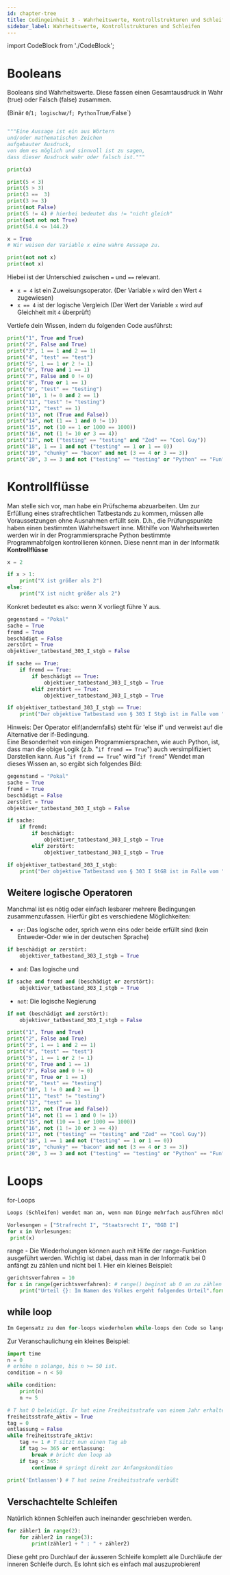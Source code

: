 ```yaml
---
id: chapter-tree
title: Codingeinheit 3 - Wahrheitswerte, Kontrollstrukturen und Schleifen
sidebar_label: Wahrheitswerte, Kontrollstrukturen und Schleifen
---
```


import CodeBlock from './CodeBlock';


# Booleans

Booleans sind Wahrheitswerte. Diese fassen einen Gesamtausdruck in Wahr (true) oder Falsch (false) zusammen. 

(Binär `0`/`1; logisch`w`/`f`; Python`True`/`False`)

```python

"""Eine Aussage ist ein aus Wörtern
und/oder mathematischen Zeichen
aufgebauter Ausdruck,
von dem es möglich und sinnvoll ist zu sagen,
dass dieser Ausdruck wahr oder falsch ist."""

print(x)

print(5 < 3)
print(5 > 3)
print(3 ==  3)
print(3 >= 3)
print(not False)
print(5 != 4) # hierbei bedeutet das != "nicht gleich"
print(not not not True)
print(54.4 <= 144.2) 

x = True
# Wir weisen der Variable x eine wahre Aussage zu.

print(not not x)
print(not x)
```


Hiebei ist der Unterschied zwischen `=` und `==` relevant.

- `x = 4` ist ein Zuweisungsoperator. (Der Variable `x` wird den Wert `4` zugewiesen)
- `x == 4` ist der logische Vergleich (Der Wert der Variable `x` wird auf Gleichheit mit `4` überprüft)

Vertiefe dein Wissen, indem du folgenden Code ausführst:

<CodeBlock frame="https://trinket.io/embed/python3/eae0dedab7">

```python
print("1", True and True)
print("2", False and True)
print("3", 1 == 1 and 2 == 1)
print("4", "test" == "test")
print("5", 1 == 1 or 2 != 1)
print("6", True and 1 == 1)
print("7", False and 0 != 0)
print("8", True or 1 == 1)
print("9", "test" == "testing")
print("10", 1 != 0 and 2 == 1)
print("11", "test" != "testing")
print("12", "test" == 1)
print("13", not (True and False))
print("14", not (1 == 1 and 0 != 1))
print("15", not (10 == 1 or 1000 == 1000))
print("16", not (1 != 10 or 3 == 4))
print("17", not ("testing" == "testing" and "Zed" == "Cool Guy"))
print("18", 1 == 1 and not ("testing" == 1 or 1 == 0))
print("19", "chunky" == "bacon" and not (3 == 4 or 3 == 3))
print("20", 3 == 3 and not ("testing" == "testing" or "Python" == "Fun"))
```

</CodeBlock>


# Kontrollflüsse

Man stelle sich vor, man habe ein Prüfschema abzuarbeiten. Um zur Erfüllung eines strafrechtlichen Tatbestands zu kommen, müssen alle Voraussetzungen ohne Ausnahmen erfüllt sein.
D.h., die Prüfungspunkte haben einen bestimmten Wahrheitswert inne.
Mithilfe von Wahrheitswerten werden wir in der Programmiersprache Python bestimmte Programmabfolgen kontrollieren können.
Diese nennt man in der Informatik **Kontrollflüsse**

```python
x = 2

if x > 1:
    print("X ist größer als 2")
else:
    print("X ist nicht größer als 2")
```

Konkret bedeutet es also: wenn X vorliegt führe Y aus.

```python
gegenstand = "Pokal"
sache = True
fremd = True
beschädigt = False
zerstört = True
objektiver_tatbestand_303_I_stgb = False

if sache == True:
    if fremd == True:
        if beschädigt == True:
            objektiver_tatbestand_303_I_stgb = True
        elif zerstört == True:
            objektiver_tatbestand_303_I_stgb = True

if objektiver_tatbestand_303_I_stgb == True:
    print("Der objektive Tatbestand von § 303 I Stgb ist im Falle vom " + gegenstand + " erfüllt")
```

Hinweis: 
Der Operator elif(andernfalls) steht für 'else if' und verweist auf die Alternative der if-Bedingung.  
Eine Besonderheit von einigen Programmiersprachen, wie auch Python, ist, dass man die obige Logik (z.b. "`if fremd == True`") auch versimplifiziert Darstellen kann. Aus "`if fremd == True`" wird "`if fremd`"
Wendet man dieses Wissen an, so ergibt sich folgendes Bild:

<CodeBlock frame="https://trinket.io/embed/python3/7185efd25c">

```python
gegenstand = "Pokal"
sache = True
fremd = True
beschädigt = False
zerstört = True
objektiver_tatbestand_303_I_stgb = False

if sache:
    if fremd:
        if beschädigt:
            objektiver_tatbestand_303_I_stgb = True
        elif zerstört:
            objektiver_tatbestand_303_I_stgb = True

if objektiver_tatbestand_303_I_stgb:
    print("Der objektive Tatbestand von § 303 I StGB ist im Falle vom " + gegenstand + " erfüllt")
```

</CodeBlock>

## Weitere logische Operatoren

Manchmal ist es nötig oder einfach lesbarer mehrere Bedingungen zusammenzufassen. Hierfür gibt es verschiedene Möglichkeiten:

- `or`: Das logische oder, sprich wenn eins oder beide erfüllt sind (kein Entweder-Oder wie in der deutschen Sprache)

```python
if beschädigt or zerstört:
    objektiver_tatbestand_303_I_stgb = True
```

- `and`: Das logische und

```python
if sache and fremd and (beschädigt or zerstört):
    objektiver_tatbestand_303_I_stgb = True
```

- `not`: Die logische Negierung

```python
if not (beschädigt and zerstört):
    objektiver_tatbestand_303_I_stgb = False
```
<CodeBlock frame="https://trinket.io/embed/python3/eae0dedab7">

```python
print("1", True and True)
print("2", False and True)
print("3", 1 == 1 and 2 == 1)
print("4", "test" == "test")
print("5", 1 == 1 or 2 != 1)
print("6", True and 1 == 1)
print("7", False and 0 != 0)
print("8", True or 1 == 1)
print("9", "test" == "testing")
print("10", 1 != 0 and 2 == 1)
print("11", "test" != "testing")
print("12", "test" == 1)
print("13", not (True and False))
print("14", not (1 == 1 and 0 != 1))
print("15", not (10 == 1 or 1000 == 1000))
print("16", not (1 != 10 or 3 == 4))
print("17", not ("testing" == "testing" and "Zed" == "Cool Guy"))
print("18", 1 == 1 and not ("testing" == 1 or 1 == 0))
print("19", "chunky" == "bacon" and not (3 == 4 or 3 == 3))
print("20", 3 == 3 and not ("testing" == "testing" or "Python" == "Fun"))
```

</CodeBlock>

# Loops

for-Loops
```python
Loops (Schleifen) wendet man an, wenn man Dinge mehrfach ausführen möchte. Als erstes lernt ihr nun die for-Schleife kennen. Diese wird benutzt, wenn der Code wiederholt ausgeführt werden soll - die Anzahl der Wiederholungen muss dabei vorgegeben sein.    
```

<CodeBlock frame="https://trinket.io/embed/python3/9378a02c9e">

```python
Vorlesungen = ["Strafrecht I", "Staatsrecht I", "BGB I"]
for x in Vorlesungen:
 print(x)

```

</CodeBlock>


range - Die Wiederholungen können auch mit Hilfe der range-Funktion ausgeführt werden. Wichtig ist dabei, dass man in der Informatik bei 0 anfängt zu zählen und nicht bei 1. 
Hier ein kleines Beispiel: 

<CodeBlock frame="https://trinket.io/embed/python3/4290e8d215">

```python
gerichtsverfahren = 10
for x in range(gerichtsverfahren): # range() beginnt ab 0 an zu zählen und stoppt eine Ganzzahl vor dem Übergeben Wert.
    print("Urteil {}: Im Namen des Volkes ergeht folgendes Urteil".format(x))
```

</CodeBlock>


## while loop

```python
Im Gegensatz zu den for-loops wiederholen while-loops den Code so lange,bis die gegebene Bedingung nicht mehr wahr ist.  
```
Zur Veranschaulichung ein kleines Beispiel:

```python
import time
n = 0
# erhöhe n solange, bis n >= 50 ist.
condition = n < 50

while condition:
    print(n)
    n += 5
```

<CodeBlock frame="https://trinket.io/embed/python3/8add3e4bd4">

```python
# T hat O beleidigt. Er hat eine Freiheitsstrafe von einem Jahr erhalten
freiheitsstrafe_aktiv = True
tag = 0
entlassung = False
while freiheitsstrafe_aktiv:
    tag += 1 # T sitzt nun einen Tag ab
    if tag >= 365 or entlassung:
        break # bricht den loop ab
    if tag < 365:
        continue # springt direkt zur Anfangskondition
     
print('Entlassen') # T hat seine Freiheitsstrafe verbüßt
```

</CodeBlock>


## Verschachtelte Schleifen

Natürlich können Schleifen auch ineinander geschrieben werden.

```python
for zähler1 in range(2):
    for zähler2 in range(3):
        print(zähler1 + " : " + zähler2)
```

Diese geht pro Durchlauf der äusseren Schleife komplett alle Durchläufe der inneren Schleife durch. Es lohnt sich es einfach mal auszuprobieren!
